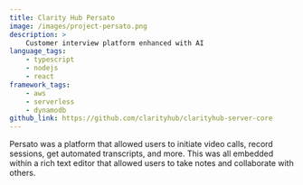 ```yaml
---
title: Clarity Hub Persato
image: /images/project-persato.png
description: >
    Customer interview platform enhanced with AI
language_tags:
    - typescript
    - nodejs
    - react
framework_tags:
    - aws
    - serverless
    - dynamodb
github_link: https://github.com/clarityhub/clarityhub-server-core
---
```


Persato was a platform that allowed users to initiate video calls, record
sessions, get automated transcripts, and more. This was all embedded within
a rich text editor that allowed users to take notes and collaborate with others.